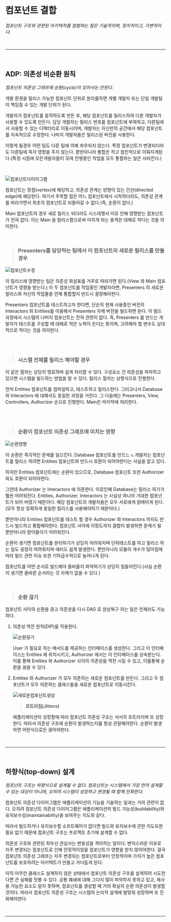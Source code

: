 # **컴포넌트 결합**
*컴포넌트 구조와 관련된 아키텍처를 침범하는 힘은 기술적이며, 정치적이고, 가변적이다.*

<br><hr><br>

## ADP: 의존성 비순환 원칙
*컴포넌트 의존성 그래프에 순환(cycle)이 있어서는 안된다.*

개발 환경을 릴리스 가능한 컴포넌트 단위로 분리를하면 개별 개발자 또는 단일 개발팀이 책임질 수 있는 개발 단위가 된다. 

개발자가 컴포넌트를 동작하도록 만든 후, 해당 컴포넌트를 릴리스하여 다른 개발자가 사용할 수 있도록 만든다. 담당 개발자는 릴리스 번호를 컴포넌트에 부여하고, 다른팀에서 사용할 수 있는 디렉터리로 이동시키며, 개발자는 자신만의 공간에서 해당 컴포넌트를 지속적으로 수정한다. 나머지 개발자들은 릴리스된 버전을 사용한다.

이렇게 될경우 어떤 팀도 다른 팀에 의해 좌우되지 않는다. 특정 컴포넌트가 변경되더라도 다른팀에 즉각 영향을 주지 않는다. 뿐만아니라 통합은 작고 점진적으로 이뤄지게된다.(특정 시점에 모든개발자들이 모여 진행중인 작업을 모두 통합하는 일은 사라진다.)

<br>

![컴포넌트다이어그램](/img/컴포넌트다이어그램.png)

컴포넌트는 정점(vertex)에 해당하고, 의존성 관계는 방향이 있는 간선(directed edge)에 해당한다. 여기서 주목할 점은 어느 컴포넌트에서 시작하더라도, 의존성 관계를 따라가면서 최초의 컴포넌트로 되돌아갈 수 없다.(즉, 순환이 없다.)

Main 컴포넌트의 경우 새로 릴리스 되더라도 시스테멩서 이로 인해 영향받는 컴포넌트가 전혀 없다. 이는 Main 을 릴리스함으로써 미치게 되는 충격은 대체로 작다는 것을 의미한다.


<br>

 > ### **Presenters를 담당하는 팀에서 이 컴포넌트의 새로운 릴리스를 만들경우**

![컴포넌트수정](/img/컴포넌트수정.png)

이 릴리스에 영향받는 팀은 의존성 화살표를 거꾸로 따라가면 된다.(View 와 Main 컴포넌트가 영향을 받는다.)
이 두 컴포넌트를 작업중인 개발자라면, Presenters 의 새로운 릴리스와 자신의 작업물을 언제 통합할지 반드시 결정해야한다.

Presenters 컴포넌트를 테스트하고자 한다면, 단순히 현재 사용중인 버전의 Interactors 와 Entities를 이용해서 Presenters 자체 버전을 빌드하면 된다. 이 빌드 과정에서 시스템의 나머지 컴포넌트는 전혀 관련이 없다. 즉, Presenters 를 만드는 개발자가 테스트를 구성할 때 대체로 적은 노력이 든다는 뜻이며, 고려해야 할 변수도 상대적으로 적다는 것을 의미한다.

<br><br>

> ### **시스템 전체를 릴리스 해야할 경우**
이 같은 절차는 상당히 명료하며 쉽게 처리할 수 있다. 구성요소 간 의존성을 파악하고 있으면 시스템을 빌드하는 방법을 알 수 있다. 릴리스 절차는 상향식으로 진행한다. 

먼저 Entities 컴포넌트를 컴파일하고, 테스트하고 릴리스한다. 그러고나서 Database 와 Interactors 에 대해서도 동일한 과정을 거친다. 그 다음에는 Presenters, View, Controllers, Authorizer 순으로 진행한다. Main은 마지막에 처리한다.


<br><br>

> ### **순환이 컴포넌트 의존성 그래프에 미치는 영향**

![순환영향](/img/순환영향.png)

이 순환은 즉각적인 문제를 일으킨다. Database 컴포넌트를 만드느 ㄴ개발자는 컴포넌트를 릴리스 하려면 Entities 컴포넌트와 반드시 호환이 되어야한다는 사실을 알고 있다.

하지만 Entities 컴포넌트에는 순환이 있으므로, Database 컴포넌트 또한 Authorizer 와도 호환이 되어야한다. 

그런데 Authorizer 는 Interactors 에 의존한다. 이로인해 Database는 릴리스 하기가 훨씬 어려워진다. Entities, Authorizer, Interactors 는 사실상 하나의 거대한 컴포넌트가 되어 버렸기 때문이다. 해당 컴포넌트의 개발자들은 모두 서로에게 얽메이게 된다.(모두 항상 정확하게 동일한 릴리스를 사용해야하기 때문이다.)

뿐만아니라 Entities 컴포넌트를 테스트 할 경우 Authorizer 와 Interactors 까지도 반드시 빌드하고 통합해야한다. 컴포넌트 사이에 이정도까지 결합이 발생하면 문제가 될 뿐만아니라 받아들이기 어려워진다.

순환이 생기면 컴포넌트를 분리하기가 상당히 어려워지며 단위테스트를 하고 릴리스 하는 일도 굉장히 어려워지며 에러도 쉽게 발생한다. 뿐만아니라 모듈의 개수가 많아짐에 따라 빌드 관련 이슈 또한 기하급수적으로 늘어나게 된다.

컴포넌트를 어떤 순서로 빌드해야 올바를지 파악하기가 상당히 힘들어진다.(사실 순환이 생기면 올바른 순서라는 것 자체가 없을 수 있다.)

<br>

> ### 순환 끊기

컴포넌트 사이의 순환을 끊고 의존성을 다시 DAG 로 원상복구 하는 일은 언제라도 가능하다.

1. 의존성 역전 원칙(DIP)를 적용한다.

    ![순환끊기](/img/순환끊기.png)    

    User 가 필요로 하는 메서드를 제공하는 인터페이스를 생성한다. 그리고 이 인터페이스는 Entities 에 위치시키고, Authorizer 에서는 이 인터페이스를 상속받는다. 이를 통해 Entities 와 Authorizer 사이의 의존성을 역전 시킬 수 있고, 이를통해 순환을 끊을 수 있다.

2. Entities 와 Authorizer 가 모두 의존하는 새로운 컴포넌트를 만든다. 그리고 두 컴포넌트가 모두 의존하는 클래스들을 새로운 컴포넌트로 이동시킨다.

    ![새로운컴포넌트생성](/img/새로운컴포넌트생성.png)

    > **흐트러짐(Jitters)**

    애플리케이션이 성장함에 따라 컴포넌트 의존성 구조는 서서히 흐트러지며 또 성장한다. 따라서 의존성 구조에 순환이 발생하는지를 항상 관찰해야한다. 순환이 발생하면 어떤식으로든 끊어야한다. 

<br><hr><br>

## **하향식(top-down) 설계**
*컴포넌트 구조는 하향식으로 설계될 수 없다. 컴포넌트는 시스템에서 가장 먼저 설계할 수 있는 대상이 아니며, 오히려 시스템이 성장하고 변경될 때 함께 진화한다.*

컴포넌트 의존성 다이어그램은 애플리케이션의 기능을 기술하는 일과는 거의 관련이 없다. 오히려 컴포넌트 의존성 다이어그램은 애플리케이션의 빌드 가능성(buildability)와 유지보수성(maintainability)을 보여주는 지도와 같다.

따라서 빌드하거나 유지보수할 소프트웨어가 없다면 빌드와 유지보수에 관한 지도또한 필요 없기 때문에 컴포넌트 구조는 프로젝트 초기에 설계할 수 없다.

의존성 구조와 관련된 최우선 관심사는 변동성을 격리하는 일이다. 변덕스러운 이유로 자주 변경되는 컴포넌트로 인해 안정적이었을 컴포넌트가 영향을 받지 않아야한다. 결국 컴포넌트 의존성 그래프는 자주 변경되는 컴포넌트로부터 안정적이며 가치가 높은 컴포넌트를 보호하려는 아키텍트가 만들고 가다듬게 된다.

아직 아무런 클래스도 설계하지 않은 상태에서 컴포넌트 의존성 구조를 설계하려 시도한다면 큰 실패를 맛볼 수 있다. 공통 폐쇄에 대해 그다지 많이 파악하지 못하고 있고, 재사용 가능한 요소도 알지 못하며, 컴포넌트를 생성할 때 거의 확실히 순환 의존성이 발생할 것이다. 따라서 컴포넌트 의존성 구조는 시스템의 논리적 설계에 발맞춰 성장하며 또 진화해야한다.

<br><hr><br>


